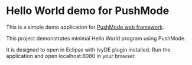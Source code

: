 # Hello World demo for PushMode

This is a simple demo application for [PushMode web framework](https://pushmode.angeloflogic.com/).

This project demonstrates minimal Hello World program using PushMode.

It is designed to open in Eclipse with IvyDE plugin installed.
Run the application and open localhost:8080 in your browser.
